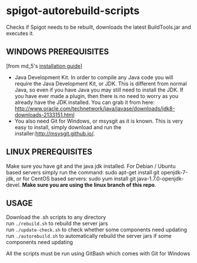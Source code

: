 spigot-autorebuild-scripts
==========================

Checks if Spigot needs to be rebuilt, downloads the latest BuildTools.jar and executes it.

WINDOWS PREREQUISITES
---------------------

[from md_5's [installation guide](http://www.spigotmc.org/threads/bukkit-craftbukkit-spigot-1-8.36598/)]<br>
- Java Development Kit. In order to compile any Java code you will require the Java Development Kit, or JDK. This is different from normal Java, so even if you have Java you may still need to install the JDK. If you have ever made a plugin, then there is no need to worry as you already have the JDK installed. You can grab it from here: http://www.oracle.com/technetwork/java/javase/downloads/jdk8-downloads-2133151.html
- You also need Git for Windows, or msysgit as it is known. This is very easy to install, simply download and run the installer:http://msysgit.github.io/.

LINUX PREREQUISITES
-------------------
Make sure you have git and the java jdk installed. For Debian / Ubuntu based servers simply run the command: sudo apt-get install git openjdk-7-jdk, or for CentOS based servers: sudo yum install git java-1.7.0-openjdk-devel.
**Make sure you are using the linux branch of this repo**.

USAGE
-----

Download the .sh scripts to any directory <br>
run ```./rebuild.sh``` to rebuild the server jars <br>
run ```./update-check.sh``` to check whether some components need updating <br>
run ```./autorebuild.sh``` to automatically rebuild the server jars if some components need updating

All the scripts must be run using GitBash which comes with Git for Windows
